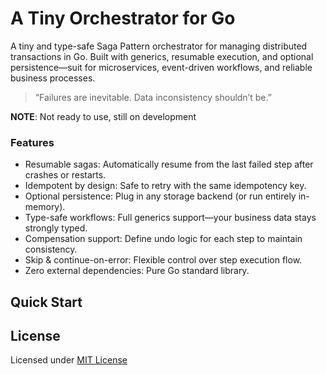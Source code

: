 # A Tiny Orchestrator for Go
A tiny and type-safe Saga Pattern orchestrator for managing distributed transactions in Go. Built with generics, resumable execution, and optional persistence—suit for microservices, event-driven workflows, and reliable business processes.
> “Failures are inevitable. Data inconsistency shouldn’t be.”

**NOTE**: Not ready to use, still on development

### Features
* Resumable sagas: Automatically resume from the last failed step after crashes or restarts.
* Idempotent by design: Safe to retry with the same idempotency key.
* Optional persistence: Plug in any storage backend (or run entirely in-memory).
* Type-safe workflows: Full generics support—your business data stays strongly typed.
* Compensation support: Define undo logic for each step to maintain consistency.
* Skip & continue-on-error: Flexible control over step execution flow.
* Zero external dependencies: Pure Go standard library.

## Quick Start

## License
Licensed under [MIT License](./LICENSE)